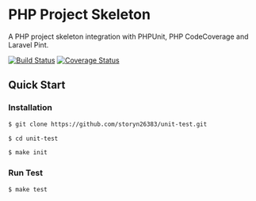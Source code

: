# PHP Project Skeleton

A PHP project skeleton integration with PHPUnit, PHP CodeCoverage and Laravel Pint.

[![Build Status](https://github.com/storyn26383/unit-test/actions/workflows/tests.yml/badge.svg?branch=master)](https://github.com/storyn26383/unit-test/actions/workflows/tests.yml)
[![Coverage Status](https://coveralls.io/repos/github/storyn26383/unit-test/badge.svg?branch=master)](https://coveralls.io/github/storyn26383/unit-test?branch=master)

## Quick Start

### Installation

```bash
$ git clone https://github.com/storyn26383/unit-test.git

$ cd unit-test

$ make init
`````

### Run Test

```bash
$ make test
```
